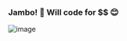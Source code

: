 ### Jambo! 👋 Will code for $$ 😊
![image](https://github.com/saadeghi/saadeghi/blob/master/dino.gif)


